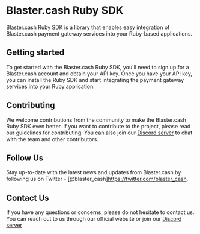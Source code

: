 # Blaster.cash Ruby SDK

Blaster.cash Ruby SDK is a library that enables easy integration of Blaster.cash payment gateway services into your Ruby-based applications.

## Getting started

To get started with the Blaster.cash Ruby SDK, you'll need to sign up for a Blaster.cash account and obtain your API key.
Once you have your API key, you can install the Ruby SDK and start integrating the payment gateway services into your Ruby application.

## Contributing

We welcome contributions from the community to make the Blaster.cash Ruby SDK even better.
If you want to contribute to the project, please read our guidelines for contributing.
You can also join our [Discord server](https://discord.gg/u9yEMApe) to chat with the team and other contributors.

## Follow Us
Stay up-to-date with the latest news and updates from Blaster.cash by following us on Twitter - [@blaster_cash]https://twitter.com/blaster_cash.

## Contact Us

If you have any questions or concerns, please do not hesitate to contact us. You can reach out to us through our official website or join our [Discord server](https://discord.gg/u9yEMApe) 
